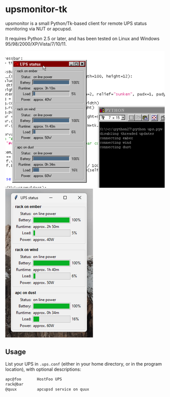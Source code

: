 upsmonitor-tk
=============

upsmonitor is a small Python/Tk-based client for remote UPS status monitoring via NUT or apcupsd.

It requires Python 2.5 or later, and has been tested on Linux and Windows 95/98/2000/XP/Vista/7/10/11.

![Screenshot](doc/img_win98.png)
![Screenshot](doc/img_win11.png)

Usage
-----

List your UPS in `.ups.conf` (either in your home directory, or in the program location), with optional descriptions:

    apc@foo       HostFoo UPS
    rack@bar
    @quux         apcupsd service on quux
